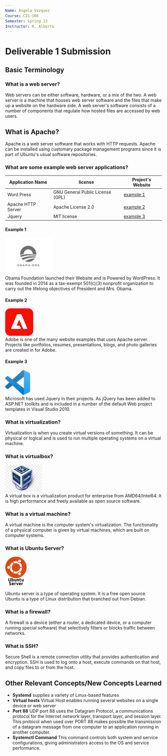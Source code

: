 ```yaml
---
Name: Angela Vazquez
Course: CIS-106
Semester: Spring 23
Instructor: R. Alberto
---
```


# Deliverable 1 Submission

## Basic Terminology

### What is a web server?
Web servers can be either software, hardware, or a mix of the two. A web server is a machine that houses web server software and the files that make up a website on the hardware side. A web server's software consists of a number of components that regulate how hosted files are accessed by web users.  

## What is Apache?
Apache is a web server software that works with HTTP requests. Apache can be installed using customary package management programs since it is part of Ubuntu's usual software repositories. 

### What are some example web server applications?

| Application Name   | license                          | Project's Website                                |
| ------------------ | -------------------------------- | ------------------------------------------------ |
| Word Press         | GNU General Public License (GPL) | [example 1](https://www.obama.org/)              |
| Apache HTTP Server | Apache License 2.0               | [example 2](https://www.adobe.com)               |
| Jquery             | MIT license                      | [example 3](https://visualstudio.microsoft.com/) |

#### Example 1
![logo example 1](example1jpg.jpg)<br>
Obama Foundation launched their Website and is Powered by WordPress. It was founded in 2014 as a tax-exempt 501(c)(3) nonprofit organization to carry out the lifelong objectives of President and Mrs. Obama. 

#### Example 2
![logo example 2](example2.png)<br>
Adobe is one of the many website examples that uses Apache server. Projects like portfolios, resumes, presentations, blogs, and photo galleries are created in for Adobe. 

#### Example 3
![logo example 2](ex3.webp)<br>
Microsoft has used Jquery in their projects. As jQuery has been added to ASP.NET toolkits and is included in a number of the default Web project templates in Visual Studio 2010. 

### What is virtualization?
Virtualization is when you create virtual versions of something. It can be physical or logical and is used to run multiple operating systems on a virtual machine. 

### What is virtualbox?
![logo virtualbox](vm.jpeg)<br>
A virtual box is a virtualization product for enterprise from AMD64/Intel64. It is high performance and freely available as open source software. 

### What is a virtual machine?
A virtual machine is the computer system's virtualization. The functionality of a physical computer is given by virtual machines, which are built on computer systems.  

### What is Ubuntu Server?

![ubuntu logo](ubuntu_logo.png)<br>

Ubuntu server is a type of operating system. It is a free open source. Ubuntu is a type of Linux distribution that branched out from Debian. 

### What is a firewall?
A firewall is a device (either a router, a dedicated device, or a computer running special software) that selectively filters or blocks traffic between networks.

### What is SSH? 
Secure Shell is a remote connection utility that provides authentication and encryption. SSH is used to log onto a host, execute commands on that host, and copy files to or from the host.

## Other Relevant Concepts/New Concepts Learned
* **Systemd** supplies a variety of Linux-based features
* **Virtual hosts** Virtual Host enables running several websites on a single device or web server
* **Port 88** UDP port 88 uses the Datagram Protocol, a communications protocol for the Internet network layer, transport layer, and session layer. This protocol when used over PORT 88 makes possible the transmission of a datagram message from one computer to an application running in another computer.
* **Systemctl Command** This command controls both system and service configurations, giving administrators access to the OS and service performance.